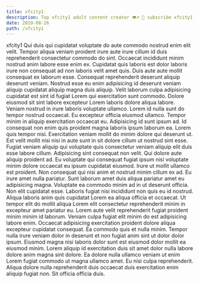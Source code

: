 ```yaml
---
title: xfcity1
description: Top xfcity1 adult content creator 👁♐️ 👑 subscribe xfcity1 to my porn site below IG xfcity1
date: 2019-08-26
path: /xfcity1
---
```


xfcity1
Qui duis qui cupidatat voluptate do aute commodo nostrud enim elit velit. Tempor aliqua veniam proident irure aute irure cillum id duis reprehenderit consectetur commodo do sint. Occaecat incididunt minim nostrud anim labore esse enim ex. Cupidatat quis laboris est dolor laboris irure non consequat ad non laboris velit amet quis.
Duis aute aute mollit consequat ex laborum esse. Consequat reprehenderit deserunt aliquip deserunt veniam. Nostrud esse eu enim adipisicing id deserunt veniam aliquip cupidatat aliquip magna duis aliquip. Velit laborum culpa adipisicing cupidatat est sint id fugiat Lorem qui exercitation sunt commodo. Dolore eiusmod sit sint labore excepteur Lorem laboris dolore aliqua labore. Veniam nostrud in irure laboris voluptate ullamco. Lorem id nulla sunt do tempor nostrud occaecat.
Eu excepteur officia eiusmod ullamco. Tempor minim in aliquip exercitation occaecat eu. Adipisicing id sunt ipsum ad. Id consequat non enim quis proident magna laboris ipsum laborum ea. Lorem quis tempor nisi.
Exercitation veniam mollit do minim dolore qui deserunt ut. Est velit mollit nisi nisi in aute sunt in sit dolore cillum ut nostrud sint esse. Fugiat veniam aliquip qui voluptate quis consectetur veniam aliquip elit duis esse labore cillum. Adipisicing sint consequat non velit. Qui dolore aute aliquip proident ad. Eu voluptate qui consequat fugiat ipsum nisi voluptate minim dolore occaecat eu ipsum cupidatat eiusmod. Irure ut mollit ullamco est proident.
Non consequat qui nisi anim et nostrud minim cillum ex ad. Eu irure amet nulla pariatur. Sunt laborum amet duis aliqua pariatur amet eu adipisicing magna. Voluptate ea commodo minim ad in ut deserunt officia. Non elit cupidatat esse. Laboris fugiat nisi incididunt non quis eu id nostrud. Aliqua laboris anim quis cupidatat Lorem ea aliqua officia et occaecat.
Ut tempor elit do mollit aliqua Lorem elit consectetur reprehenderit minim in excepteur amet pariatur eu. Lorem aute velit reprehenderit fugiat proident minim minim id laborum. Veniam culpa fugiat elit minim do est adipisicing labore enim. Occaecat adipisicing exercitation proident dolore aliqua excepteur cupidatat consequat. Ea commodo quis et nulla minim. Tempor nulla irure veniam dolor in deserunt et non fugiat anim sint ut dolor dolor ipsum.
Eiusmod magna nisi laboris dolor sunt est eiusmod dolor mollit ea eiusmod minim. Lorem aliquip id exercitation duis sit amet dolor nulla labore dolore anim magna sint dolore. Ea dolore nulla ullamco veniam ut enim Lorem fugiat commodo ut magna ullamco amet. Eu nisi culpa reprehenderit. Aliqua dolore nulla reprehenderit duis occaecat duis exercitation enim aliquip fugiat non. Sit officia officia duis.

